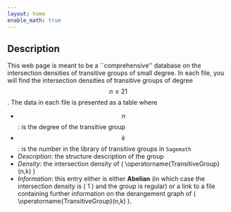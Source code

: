 ```yaml
---
layout: home
enable_math: true
---
```


## Description

This web page is meant to be a ``comprehensive'' database on the intersection densities of transitive groups of small degree. In each file, you will find the intersection densities of transitive groups of degree $$n \leq 21$$. The data in each file is presented as a table where 
* $$n $$: is the degree of the transitive group
* $$ k $$: is the number in the library of transitive groups in ``Sagemath``
* *Description*: the structure description of the group
* *Density*: the intersection density of \( \operatorname{TransitiveGroup}(n,k) \)
* *Information*: this entry either is either **Abelian** (in which case the intersection density is \( 1 \) and the group is regular) or a link to a file containing further information on the derangement graph of \( \operatorname{TransitiveGroup}(n,k) \).